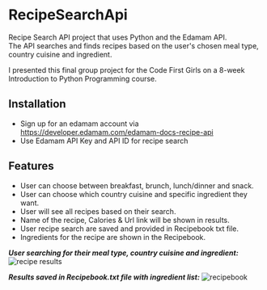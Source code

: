 # RecipeSearchApi
Recipe Search API project that uses Python and the Edamam API.  
The API searches and finds recipes based on the user's chosen meal type, country cuisine and ingredient. 

I presented this final group project for the Code First Girls on a 8-week Introduction to Python Programming course.

## Installation
- Sign up for an edamam account via https://developer.edamam.com/edamam-docs-recipe-api
- Use Edamam API Key and API ID for recipe search

## Features
- User can choose between breakfast, brunch, lunch/dinner and snack.
- User can choose which country cuisine and specific ingredient they want.
- User will see all recipes based on their search.
- Name of the recipe, Calories & Url link will be shown in results.
- User recipe search are saved and provided in Recipebook txt file. 
- Ingredients for the recipe are shown in the Recipebook. 

***User searching for their meal type, country cuisine and ingredient:***
![recipe results](https://user-images.githubusercontent.com/101072798/215617220-d643d273-0636-4cc6-ab1a-51250a7c6bf0.png)

***Results saved in Recipebook.txt file with ingredient list:***
![recipebook](https://user-images.githubusercontent.com/101072798/215617230-9b71d826-c0a8-4786-a00a-df7da2bd9f72.png) 


